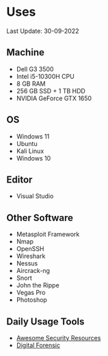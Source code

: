 # Uses
Last Update: 30-09-2022

## Machine
+  Dell G3 3500
  + Intel i5-10300H CPU
  + 8 GB RAM
  + 256 GB SSD + 1 TB HDD 
  + NVIDIA GeForce GTX 1650
  
## OS
+ Windows 11
+ Ubuntu
+ Kali Linux
+ Windows 10

## Editor
+ Visual Studio

## Other Software
+ Metasploit Framework
+ Nmap
+ OpenSSH
+ Wireshark
+ Nessus
+ Aircrack-ng
+ Snort
+ John the Rippe
+ Vegas Pro
+ Photoshop

## Daily Usage Tools
+ [Awesome Security Resources](https://github.com/Prashant-Bhapkar/Awesome-Security-Resources)
+ [Digital Forensic](https://github.com/Prashant-Bhapkar/Digital-Forensic)

